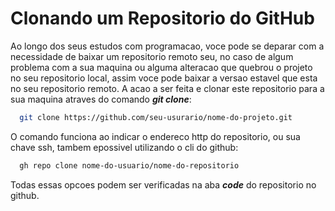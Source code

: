 # Clonando um Repositorio do GitHub

Ao longo dos seus estudos com programacao, voce pode se deparar com a necessidade de baixar um repositorio remoto seu, no caso de algum problema com a sua maquina ou alguma alteracao que quebrou o projeto no seu repositorio local, assim voce pode baixar a versao estavel que esta no seu repositorio remoto. A acao a ser feita e clonar este repositorio para a sua maquina atraves do comando **_git clone_**:

```bash
  git clone https://github.com/seu-usurario/nome-do-projeto.git
```

O comando funciona ao indicar o endereco http do repositorio, ou sua chave ssh, tambem epossivel utilizando o cli do github:

```bash
  gh repo clone nome-do-usuario/nome-do-repositorio
```

Todas essas opcoes podem ser verificadas na aba **_code_** do repositorio no github.
